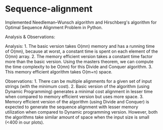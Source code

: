 # Sequence-alignment

Implemented Needleman–Wunsch algorithm and Hirschberg's algorithm for Optimal Sequence Alignment Problem in Python.

Analysis & Observations:

Analysis: 
    1. The basic version takes O(mn) memory and has a running time of O(mn), because at worst, a constant time is spent on each element of the O(mn) array. 
    2. The memory efficient version takes a constant time factor more than the basic version. Using the masters theorem, we can compute the time complexity to be O(mn) for this Divide and Conquer algorithm. 
    3. This memory efficient algorithm takes O(m+n) space.
    
Observations:
    1. There can be multiple alignments for a given set of input strings (with the minimum cost).
    2. Basic version of the algorithm (using Dynamic Programming) generates a minimal cost alignment in lesser time when compared to memory efficient version but uses more space.
    3. Memory efficient version of the algorithm (using Divide and Conquer) is expected to generate the sequence alignment with lesser memory utilization when compared to Dynamic programming version. However, both the algorithms take similar amount of space when the input size is small (<400 in our plots).
